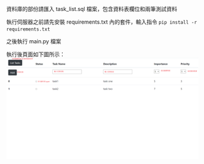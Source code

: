 資料庫的部份請匯入 task_list.sql 檔案，包含資料表欄位和兩筆測試資料

執行伺服器之前請先安裝 requirements.txt 內的套件，輸入指令 `pip install -r requirements.txt`

之後執行 main.py 檔案

執行後頁面如下圖所示：
![](img.png)